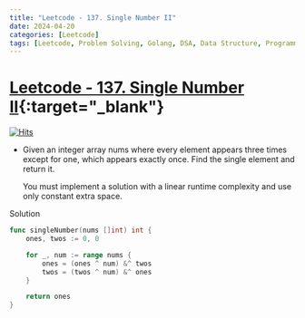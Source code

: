 ```yaml
---
title: "Leetcode - 137. Single Number II"
date: 2024-04-20
categories: [Leetcode]
tags: [Leetcode, Problem Solving, Golang, DSA, Data Structure, Programming, Algorithm, Array, Bit Manipulation]
---
```



# [Leetcode - 137. Single Number II](https://leetcode.com/problems/single-number-ii/description/){:target="_blank"}
[![Hits](https://hits.sh/mahinops.github.io/posts/leetcode-single-number-ii.svg)](https://hits.sh/mahinops.github.io/posts/leetcode-single-number-ii/)


- Given an integer array nums where every element appears three times except for one, which appears exactly once. Find the single element and return it.

  You must implement a solution with a linear runtime complexity and use only constant extra space.


Solution

```go
func singleNumber(nums []int) int {
    ones, twos := 0, 0

    for _, num := range nums {
        ones = (ones ^ num) &^ twos
        twos = (twos ^ num) &^ ones
    }

    return ones
}
```

